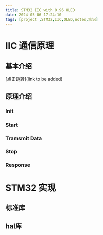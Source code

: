 ```yaml
---
title: STM32 IIC with 0.96 OLED
date: 2024-05-06 17:24:10
tags: [project ,STM32,IIC,OLED,notes,笔记]
---
```


# IIC 通信原理

## 基本介绍
[点击跳转](link to be added)

## 原理介绍


### Init
### Start
### Tramsmit Data
### Stop
### Response


# STM32 实现


## 标准库

## hal库


